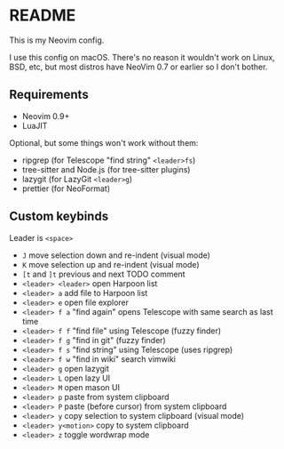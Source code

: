 # README

This is my Neovim config.

I use this config on macOS. There's no reason it wouldn't work on Linux, BSD,
etc, but most distros have NeoVim 0.7 or earlier so I don't bother.

## Requirements

- Neovim 0.9+
- LuaJIT

Optional, but some things won't work without them:

- ripgrep (for Telescope "find string" `<leader>fs`)
- tree-sitter and Node.js (for tree-sitter plugins)
- lazygit (for LazyGit `<leader>g`)
- prettier (for NeoFormat)

## Custom keybinds

Leader is `<space>`

- `J` move selection down and re-indent (visual mode)
- `K` move selection up and re-indent (visual mode)
- `[t` and `]t` previous and next TODO comment
- `<leader> <leader>` open Harpoon list
- `<leader> a` add file to Harpoon list
- `<leader> e` open file explorer
- `<leader> f a` "find again" opens Telescope with same search as last time
- `<leader> f f` "find file" using Telescope (fuzzy finder)
- `<leader> f g` "find in git" (fuzzy finder)
- `<leader> f s` "find string" using Telescope (uses ripgrep)
- `<leader> f w` "find in wiki" search vimwiki
- `<leader> g` open lazygit
- `<leader> L` open lazy UI
- `<leader> M` open mason UI
- `<leader> p` paste from system clipboard
- `<leader> P` paste (before cursor) from system clipboard
- `<leader> y` copy selection to system clipboard (visual mode)
- `<leader> y<motion>` copy to system clipboard
- `<leader> z` toggle wordwrap mode

